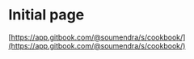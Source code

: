 # Initial page

[https://app.gitbook.com/@soumendra/s/cookbook/](https://app.gitbook.com/@soumendra/s/cookbook/)

